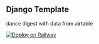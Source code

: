 ## Django Template
dance digest with data from airtable

[![Deploy on Railway](https://railway.app/button.svg)](https://railway.app/new/template/GB6Eki?referralCode=U5zXSw)
